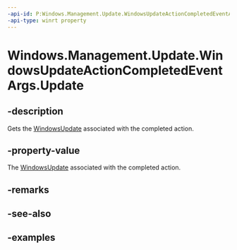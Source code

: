 ```yaml
---
-api-id: P:Windows.Management.Update.WindowsUpdateActionCompletedEventArgs.Update
-api-type: winrt property
---
```


# Windows.Management.Update.WindowsUpdateActionCompletedEventArgs.Update

<!--
public Windows.Management.Update.WindowsUpdate Update { get; }
-->


## -description

Gets the [WindowsUpdate](./windowsupdate.md) associated with the completed action.

## -property-value

The [WindowsUpdate](./windowsupdate.md) associated with the completed action.

## -remarks

## -see-also

## -examples
